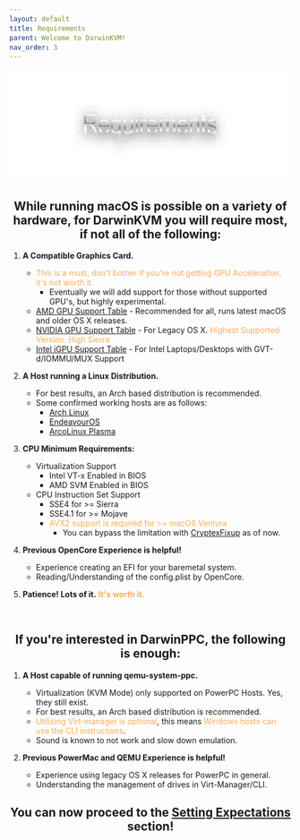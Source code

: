 ```yaml
---
layout: default
title: Requirements
parent: Welcome to DarwinKVM!
nav_order: 3
---
```


<style>
  .welcome-text {
      text-align: center;
      top: -30px;
  }
</style>

<p align="center">
  <img width="650" height="200" src="../../assets/HeaderRequirements.png">
</p>

<h2 class="welcome-text">While running macOS is possible on a variety of hardware, for DarwinKVM you will require most, if not all of the following:</h2>

1. **A Compatible Graphics Card.**
   - <span style="color: #ffab52;">This is a must, don't bother if you're not getting GPU Acceleration, it's not worth it.</span>
     - Eventually we will add support for those without supported GPU's, but highly experimental.
   - [AMD GPU Support Table](../../infocenter/02-GPUSupport/01-AMD/) - Recommended for all, runs latest macOS and older OS X releases.
   - [NVIDIA GPU Support Table](../../infocenter/02-GPUSupport/01-AMD/) - For Legacy OS X. <span style="color: #ffab52;">Highest Supported Version: High Sierra</span>
   - [Intel iGPU Support Table](../../infocenter/02-GPUSupport/03-Intel) - For Intel Laptops/Desktops with GVT-d/IOMMU/MUX Support

2. **A Host running a Linux Distribution.**
   - For best results, an Arch based distribution is recommended.
   - Some confirmed working hosts are as follows:
     - [Arch Linux](https://archlinux.org/download/)
     - [EndeavourOS](https://endeavouros.com/)
     - [ArcoLinux Plasma](https://sourceforge.net/projects/arcolinux-community-editions/files/plasma/)

3. **CPU Minimum Requirements:**
   - Virtualization Support
     - Intel VT-x Enabled in BIOS
     - AMD SVM Enabled in BIOS
   - CPU Instruction Set Support
     - SSE4 for >= Sierra
     - SSE4.1 for >= Mojave
     - <span style="color: #ffab52;">AVX2 support is required for >= macOS Ventura</span>
       - You can bypass the limitation with [CryptexFixup](https://github.com/acidanthera/CryptexFixup) as of now.

4. **Previous OpenCore Experience is helpful!**
   - Experience creating an EFI for your baremetal system.
   - Reading/Understanding of the config.plist by OpenCore.

4. **Patience! Lots of it.**<span style="color: #ffab52;"> **It's worth it.**</span>

<br>
<h2 class="welcome-text">If you're interested in DarwinPPC, the following is enough:</h2>

1. **A Host capable of running qemu-system-ppc.**
   - Virtualization (KVM Mode) only supported on PowerPC Hosts. Yes, they still exist. 
   - For best results, an Arch based distribution is recommended.
   - <span style="color: #ffab52;">Utilizing Virt-manager is optional</span>, this means <span style="color: #ffab52;">Windows hosts can use the CLI instructions</span>.
   - Sound is known to not work and slow down emulation.

2. **Previous PowerMac and QEMU Experience is helpful!**
   - Experience using legacy OS X releases for PowerPC in general.
   - Understanding the management of drives in Virt-Manager/CLI.

<h2 align="center">You can now proceed to the <a href="03-SettingExpectations.html">Setting Expectations</a> section!</h2>
